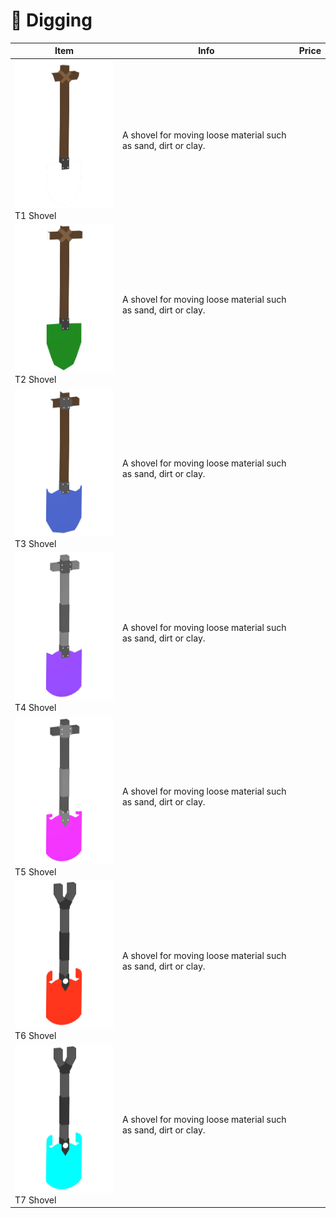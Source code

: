 # 🧹 Digging



<table><thead><tr><th width="158">Item</th><th>Info</th><th>Price</th></tr></thead><tbody><tr><td><img src="../.gitbook/assets/T1Shovel_12580.png" alt="">T1 Shovel</td><td>A shovel for moving loose material such as sand, dirt or clay.</td><td></td></tr><tr><td><img src="../.gitbook/assets/T2Shovel_12581.png" alt="">T2 Shovel</td><td>A shovel for moving loose material such as sand, dirt or clay.</td><td></td></tr><tr><td><img src="../.gitbook/assets/T3Shovel_12582.png" alt="">T3 Shovel</td><td>A shovel for moving loose material such as sand, dirt or clay.</td><td></td></tr><tr><td><img src="../.gitbook/assets/T4Shovel_12583.png" alt="">T4 Shovel</td><td>A shovel for moving loose material such as sand, dirt or clay.</td><td></td></tr><tr><td><img src="../.gitbook/assets/T5Shovel_12584.png" alt="">T5 Shovel</td><td>A shovel for moving loose material such as sand, dirt or clay.</td><td></td></tr><tr><td><img src="../.gitbook/assets/T6Shovel_12585.png" alt="">T6 Shovel</td><td>A shovel for moving loose material such as sand, dirt or clay.</td><td></td></tr><tr><td><img src="../.gitbook/assets/T7Shovel_12586.png" alt="">T7 Shovel</td><td>A shovel for moving loose material such as sand, dirt or clay.</td><td></td></tr></tbody></table>

